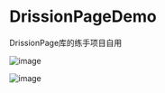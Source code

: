 # DrissionPageDemo
DrissionPage库的练手项目自用

![image](https://github.com/user-attachments/assets/c1066680-a102-46a7-ab23-45dee5166bcc)

![image](https://github.com/user-attachments/assets/8dae6a06-6535-4a8e-8ecd-c035f543d372)
